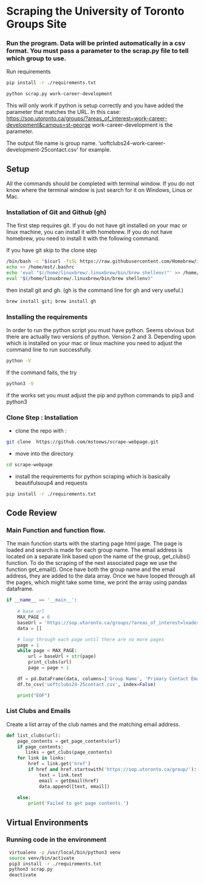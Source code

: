 # Scraping the University of Toronto Groups Site

### Run the program. Data will be printed automatically in a csv format. You must pass a parameter to the scrap.py file to tell which group to use.

Run requirements
```bash
pip install -r ./requirements.txt
```

```bash
python scrap.py work-career-development
````
This will only work if python is setup correctly and you have added the parameter that matches the URL.
In this case: 
https://sop.utoronto.ca/groups/?areas_of_interest=work-career-development&campus=st-george
work-career-development is the parameter. 

The output file name is group name.  'uoftclubs24-work-career-development-25contact.csv' for example.

## Setup
All the commands should be completed with terminal window. If you do not know where the terminal window is just search for it on Windows, Linus or Mac. 

### Installation of Git and Github (gh) 
The first step requires git. If you do not have git installed on your mac or linux machine, you can install it with homebrew. If you do not have homebrew, you need to install it with the following command.

If you have git skip to the clone step


````bash
/bin/bash -c "$(curl -fsSL https://raw.githubusercontent.com/Homebrew/install/HEAD/install.sh)"
echo >> /home/mst/.bashrc
echo 'eval "$(/home/linuxbrew/.linuxbrew/bin/brew shellenv)"' >> /home/mst/.bashrc
eval "$(/home/linuxbrew/.linuxbrew/bin/brew shellenv)"
````

then install git and gh. (gh is the command line for gh and very useful.)

````bash
brew install git; brew install gh
````

### Installing the requirements

In order to run the python script you must have python. Seems obvious but there are actually two versions of python. Version 2 and 3. Depending upon which is installed on your mac or linux machine you need to adjust the command line to run successfully. 

````bash
python -V
````
If the command fails, the try 

````bash
python3 -V
````
if the works set you must adjust the pip and python commands to pip3 and python3 

### Clone Step : Installation
* clone the repo with :
````bash
git clone  https://github.com/mstoews/scrape-webpage.git 
````
* move into the directory

````bash
cd scrape-webpage
````

* install the requirements for python scraping which is basically beautifulsoup4 and requests

````bash
pip install -r ./requirements.txt
````


## Code Review
### Main Function and function flow.
The main function starts with the starting page html page. The page is loaded and search is made for each group name. The email address is located on a separate link based upon the name of the group, get_clubs() function.  To do the scraping of the next associated page we use the function get_email(). Once have both the group name and the email address, they are added to the data array. Once we have looped through all the pages, which might take some time, we print the array using pandas dataframe. 

```py
if __name__ == '__main__':
    
    # base url
    MAX_PAGE = 6
    baseUrl = 'https://sop.utoronto.ca/groups/?areas_of_interest=leadership&campus=st-george&pg='
    data = []

    # loop through each page until there are no more pages
    page = 1
    while page < MAX_PAGE:
        url = baseUrl + str(page)
        print_clubs(url)
        page = page + 1

    df = pd.DataFrame(data, columns=['Group Name', 'Primary Contact Email'])
    df.to_csv('uoftclubs24-25contact.csv', index=False)

    print("EOF")
```

### List Clubs and Emails
Create a list array of the club names and the matching email address. 

```py
def list_clubs(url):
    page_contents = get_page_contents(url) 
    if page_contents:
       links = get_clubs(page_contents)        
    for link in links:
        href = link.get('href')                        
        if href and href.startswith('https://sop.utoronto.ca/group/'):
            text = link.text            
            email = getEmail(href)
            data.append([text, email])                
        
    else:
        print('Failed to get page contents.')

```


## Virtual Environments
### Running code in the environment
```bash
 virtualenv -p /usr/local/bin/python3 venv
 source venv/bin/activate 
 pip3 install -r ./requirements.txt
 python3 scrap.py
 deactivate
 ```

